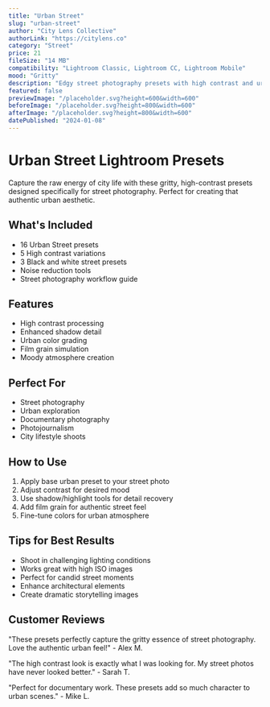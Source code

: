 ```yaml
---
title: "Urban Street"
slug: "urban-street"
author: "City Lens Collective"
authorLink: "https://citylens.co"
category: "Street"
price: 21
fileSize: "14 MB"
compatibility: "Lightroom Classic, Lightroom CC, Lightroom Mobile"
mood: "Gritty"
description: "Edgy street photography presets with high contrast and urban aesthetics."
featured: false
previewImage: "/placeholder.svg?height=600&width=600"
beforeImage: "/placeholder.svg?height=800&width=600"
afterImage: "/placeholder.svg?height=800&width=600"
datePublished: "2024-01-08"
---
```


# Urban Street Lightroom Presets

Capture the raw energy of city life with these gritty, high-contrast presets designed specifically for street photography. Perfect for creating that authentic urban aesthetic.

## What's Included

- 16 Urban Street presets
- 5 High contrast variations
- 3 Black and white street presets
- Noise reduction tools
- Street photography workflow guide

## Features

- High contrast processing
- Enhanced shadow detail
- Urban color grading
- Film grain simulation
- Moody atmosphere creation

## Perfect For

- Street photography
- Urban exploration
- Documentary photography
- Photojournalism
- City lifestyle shoots

## How to Use

1. Apply base urban preset to your street photo
2. Adjust contrast for desired mood
3. Use shadow/highlight tools for detail recovery
4. Add film grain for authentic street feel
5. Fine-tune colors for urban atmosphere

## Tips for Best Results

- Shoot in challenging lighting conditions
- Works great with high ISO images
- Perfect for candid street moments
- Enhance architectural elements
- Create dramatic storytelling images

## Customer Reviews

"These presets perfectly capture the gritty essence of street photography. Love the authentic urban feel!" - Alex M.

"The high contrast look is exactly what I was looking for. My street photos have never looked better." - Sarah T.

"Perfect for documentary work. These presets add so much character to urban scenes." - Mike L.
